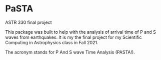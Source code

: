# PaSTA
ASTR 330 final project

This package was built to help with the analysis of arrival time of P and S waves from earthquakes. It is my the final project for my Scientific Computing in Astrophysics class in Fall 2021.

The acronym stands for P And S wave Time Analysis (PASTA!).
